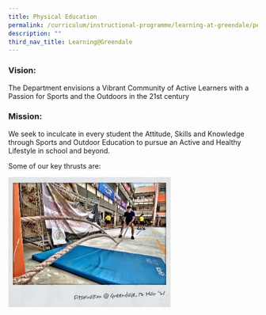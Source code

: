 ```yaml
---
title: Physical Education
permalink: /curriculum/instructional-programme/learning-at-greendale/pe/
description: ""
third_nav_title: Learning@Greendale
---
```

### Vision:

The Department envisions a Vibrant Community of Active Learners with a Passion for Sports and the Outdoors in the 21st century

### Mission:

We seek to inculcate in every student the Attitude, Skills and Knowledge through Sports and Outdoor Education to pursue an Active and Healthy Lifestyle in school and beyond.

Some of our key thrusts are:

<img src="/images/pe-1.jpg" 
     style="width:65%">